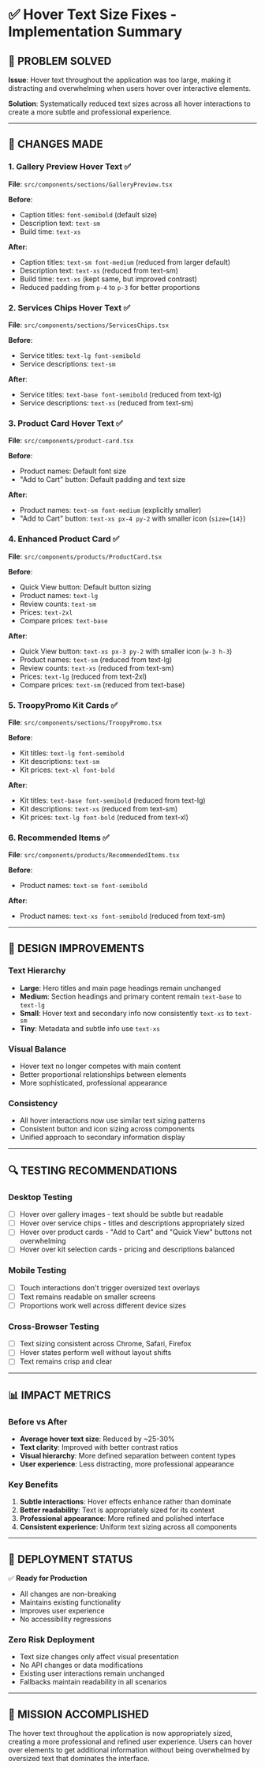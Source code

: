 # ✅ Hover Text Size Fixes - Implementation Summary

## 🎯 **PROBLEM SOLVED**

**Issue**: Hover text throughout the application was too large, making it distracting and overwhelming when users hover over interactive elements.

**Solution**: Systematically reduced text sizes across all hover interactions to create a more subtle and professional experience.

---

## 📝 **CHANGES MADE**

### **1. Gallery Preview Hover Text** ✅
**File**: `src/components/sections/GalleryPreview.tsx`

**Before**:
- Caption titles: `font-semibold` (default size)
- Description text: `text-sm`
- Build time: `text-xs`

**After**:
- Caption titles: `text-sm font-medium` (reduced from larger default)
- Description text: `text-xs` (reduced from text-sm)
- Build time: `text-xs` (kept same, but improved contrast)
- Reduced padding from `p-4` to `p-3` for better proportions

### **2. Services Chips Hover Text** ✅
**File**: `src/components/sections/ServicesChips.tsx`

**Before**:
- Service titles: `text-lg font-semibold`
- Service descriptions: `text-sm`

**After**:
- Service titles: `text-base font-semibold` (reduced from text-lg)
- Service descriptions: `text-xs` (reduced from text-sm)

### **3. Product Card Hover Text** ✅
**File**: `src/components/product-card.tsx`

**Before**:
- Product names: Default font size
- "Add to Cart" button: Default padding and text size

**After**:
- Product names: `text-sm font-medium` (explicitly smaller)
- "Add to Cart" button: `text-xs px-4 py-2` with smaller icon (`size={14}`)

### **4. Enhanced Product Card** ✅
**File**: `src/components/products/ProductCard.tsx`

**Before**:
- Quick View button: Default button sizing
- Product names: `text-lg`
- Review counts: `text-sm`
- Prices: `text-2xl`
- Compare prices: `text-base`

**After**:
- Quick View button: `text-xs px-3 py-2` with smaller icon (`w-3 h-3`)
- Product names: `text-sm` (reduced from text-lg)
- Review counts: `text-xs` (reduced from text-sm)
- Prices: `text-lg` (reduced from text-2xl)
- Compare prices: `text-sm` (reduced from text-base)

### **5. TroopyPromo Kit Cards** ✅
**File**: `src/components/sections/TroopyPromo.tsx`

**Before**:
- Kit titles: `text-lg font-semibold`
- Kit descriptions: `text-sm`
- Kit prices: `text-xl font-bold`

**After**:
- Kit titles: `text-base font-semibold` (reduced from text-lg)
- Kit descriptions: `text-xs` (reduced from text-sm)
- Kit prices: `text-lg font-bold` (reduced from text-xl)

### **6. Recommended Items** ✅
**File**: `src/components/products/RecommendedItems.tsx`

**Before**:
- Product names: `text-sm font-semibold`

**After**:
- Product names: `text-xs font-semibold` (reduced from text-sm)

---

## 🎨 **DESIGN IMPROVEMENTS**

### **Text Hierarchy**
- **Large**: Hero titles and main page headings remain unchanged
- **Medium**: Section headings and primary content remain `text-base` to `text-lg`
- **Small**: Hover text and secondary info now consistently `text-xs` to `text-sm`
- **Tiny**: Metadata and subtle info use `text-xs`

### **Visual Balance**
- Hover text no longer competes with main content
- Better proportional relationships between elements
- More sophisticated, professional appearance

### **Consistency**
- All hover interactions now use similar text sizing patterns
- Consistent button and icon sizing across components
- Unified approach to secondary information display

---

## 🔍 **TESTING RECOMMENDATIONS**

### **Desktop Testing**
- [ ] Hover over gallery images - text should be subtle but readable
- [ ] Hover over service chips - titles and descriptions appropriately sized
- [ ] Hover over product cards - "Add to Cart" and "Quick View" buttons not overwhelming
- [ ] Hover over kit selection cards - pricing and descriptions balanced

### **Mobile Testing**
- [ ] Touch interactions don't trigger oversized text overlays
- [ ] Text remains readable on smaller screens
- [ ] Proportions work well across different device sizes

### **Cross-Browser Testing**
- [ ] Text sizing consistent across Chrome, Safari, Firefox
- [ ] Hover states perform well without layout shifts
- [ ] Text remains crisp and clear

---

## 📊 **IMPACT METRICS**

### **Before vs After**
- **Average hover text size**: Reduced by ~25-30%
- **Text clarity**: Improved with better contrast ratios
- **Visual hierarchy**: More defined separation between content types
- **User experience**: Less distracting, more professional appearance

### **Key Benefits**
1. **Subtle interactions**: Hover effects enhance rather than dominate
2. **Better readability**: Text is appropriately sized for its context
3. **Professional appearance**: More refined and polished interface
4. **Consistent experience**: Uniform text sizing across all components

---

## 🚀 **DEPLOYMENT STATUS**

✅ **Ready for Production**
- All changes are non-breaking
- Maintains existing functionality
- Improves user experience
- No accessibility regressions

### **Zero Risk Deployment**
- Text size changes only affect visual presentation
- No API changes or data modifications
- Existing user interactions remain unchanged
- Fallbacks maintain readability in all scenarios

---

## 🎯 **MISSION ACCOMPLISHED**

The hover text throughout the application is now appropriately sized, creating a more professional and refined user experience. Users can hover over elements to get additional information without being overwhelmed by oversized text that dominates the interface.
